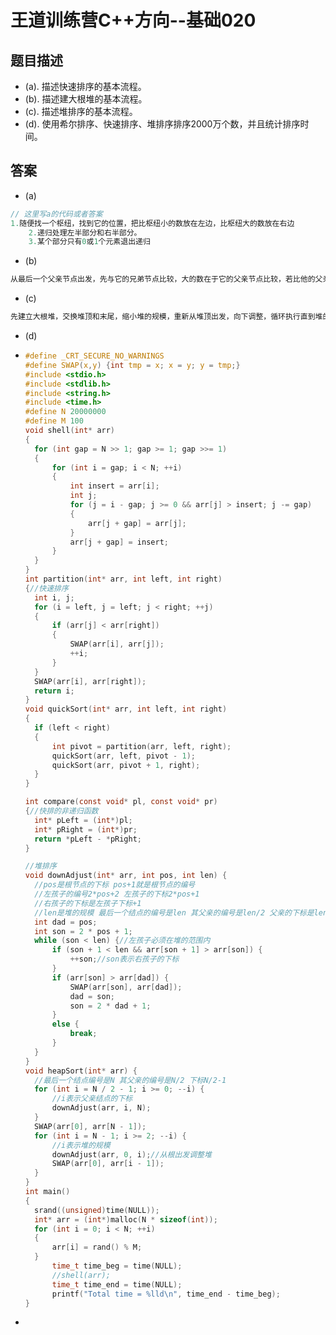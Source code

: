 # 王道训练营C++方向--基础020

## 题目描述

- (a). 描述快速排序的基本流程。 
- (b). 描述建大根堆的基本流程。
- (c). 描述堆排序的基本流程。
- (d). 使用希尔排序、快速排序、堆排序排序2000万个数，并且统计排序时间。

## 答案

- (a)

```c
// 这里写a的代码或者答案
1.随便找一个枢纽，找到它的位置，把比枢纽小的数放在左边，比枢纽大的数放在右边
    2.递归处理左半部分和右半部分。
    3.某个部分只有0或1个元素退出递归
```

- (b)

```c
从最后一个父亲节点出发，先与它的兄弟节点比较，大的数在于它的父亲节点比较，若比他的父亲节点大，则与父亲节点交换位置，以此类推遍历到根节点，再向下调整
```

- (c)

```c
先建立大根堆，交换堆顶和末尾，缩小堆的规模，重新从堆顶出发，向下调整，循环执行直到堆的大小为2
```

- (d)

- ~~~c
  #define _CRT_SECURE_NO_WARNINGS
  #define SWAP(x,y) {int tmp = x; x = y; y = tmp;}
  #include <stdio.h>
  #include <stdlib.h>
  #include <string.h>
  #include <time.h>
  #define N 20000000
  #define M 100
  void shell(int* arr)
  {
  	for (int gap = N >> 1; gap >= 1; gap >>= 1)
  	{
  		for (int i = gap; i < N; ++i)
  		{
  			int insert = arr[i];
  			int j;
  			for (j = i - gap; j >= 0 && arr[j] > insert; j -= gap)
  			{
  				arr[j + gap] = arr[j];
  			}
  			arr[j + gap] = insert;
  		}
  	}
  }
  int partition(int* arr, int left, int right) 
  {//快速排序
  	int i, j;
  	for (i = left, j = left; j < right; ++j) 
  	{
  		if (arr[j] < arr[right]) 
  		{
  			SWAP(arr[i], arr[j]);
  			++i;
  		}
  	}
  	SWAP(arr[i], arr[right]);
  	return i;
  }
  void quickSort(int* arr, int left, int right) 
  {
  	if (left < right) 
  	{
  		int pivot = partition(arr, left, right);
  		quickSort(arr, left, pivot - 1);
  		quickSort(arr, pivot + 1, right);
  	}
  }
  
  int compare(const void* pl, const void* pr) 
  {//快排的非递归函数
  	int* pLeft = (int*)pl;
  	int* pRight = (int*)pr;
  	return *pLeft - *pRight;
  }
  
  //堆排序
  void downAdjust(int* arr, int pos, int len) {
  	//pos是根节点的下标 pos+1就是根节点的编号
  	//左孩子的编号2*pos+2 左孩子的下标2*pos+1
  	//右孩子的下标是左孩子下标+1
  	//len是堆的规模 最后一个结点的编号是len 其父亲的编号是len/2 父亲的下标是len/2-1
  	int dad = pos;
  	int son = 2 * pos + 1;
  	while (son < len) {//左孩子必须在堆的范围内
  		if (son + 1 < len && arr[son + 1] > arr[son]) {
  			++son;//son表示右孩子的下标
  		}
  		if (arr[son] > arr[dad]) {
  			SWAP(arr[son], arr[dad]);
  			dad = son;
  			son = 2 * dad + 1;
  		}
  		else {
  			break;
  		}
  	}
  }
  void heapSort(int* arr) {
  	//最后一个结点编号是N 其父亲的编号是N/2 下标N/2-1
  	for (int i = N / 2 - 1; i >= 0; --i) {
  		//i表示父亲结点的下标
  		downAdjust(arr, i, N);
  	}
  	SWAP(arr[0], arr[N - 1]);
  	for (int i = N - 1; i >= 2; --i) {
  		//i表示堆的规模
  		downAdjust(arr, 0, i);//从根出发调整堆
  		SWAP(arr[0], arr[i - 1]);
  	}
  }
  int main()
  {
  	srand((unsigned)time(NULL));
  	int* arr = (int*)malloc(N * sizeof(int));
  	for (int i = 0; i < N; ++i)
  	{
  		arr[i] = rand() % M;
  	}
  		time_t time_beg = time(NULL);
  		//shell(arr);
  		time_t time_end = time(NULL);
  		printf("Total time = %lld\n", time_end - time_beg);
  }
  ~~~

- 

